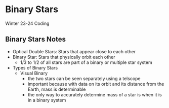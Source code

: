 # Binary Stars
Winter 23-24 Coding

## Binary Stars Notes
- Optical Double Stars: Stars that appear close to each other
- Binary Star: Stars that physically orbit each other
  - 1/3 to 1/2 of all stars are part of a binary or multiple star system
- Types of Binary Stars
  - Visual Binary
    - the two stars can be seen separately using a telscope
    - important because with data on its orbit and its distance from the Earth, mass is determinable
    - the only way to accurately determine mass of a star is when it is in a binary system
